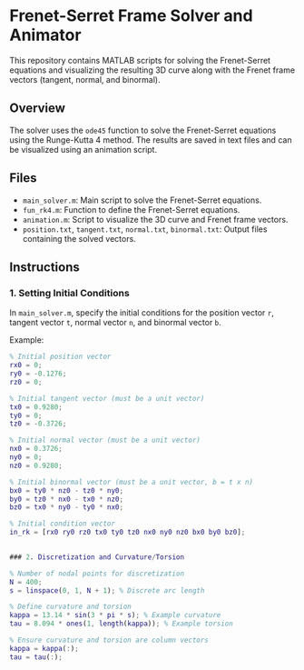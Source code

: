 
# Frenet-Serret Frame Solver and Animator

This repository contains MATLAB scripts for solving the Frenet-Serret equations and visualizing the resulting 3D curve along with the Frenet frame vectors (tangent, normal, and binormal).

## Overview

The solver uses the `ode45` function to solve the Frenet-Serret equations using the Runge-Kutta 4 method. The results are saved in text files and can be visualized using an animation script.

## Files

- `main_solver.m`: Main script to solve the Frenet-Serret equations.
- `fun_rk4.m`: Function to define the Frenet-Serret equations.
- `animation.m`: Script to visualize the 3D curve and Frenet frame vectors.
- `position.txt`, `tangent.txt`, `normal.txt`, `binormal.txt`: Output files containing the solved vectors.

## Instructions

### 1. Setting Initial Conditions

In `main_solver.m`, specify the initial conditions for the position vector `r`, tangent vector `t`, normal vector `n`, and binormal vector `b`.

Example:
```matlab
% Initial position vector
rx0 = 0;
ry0 = -0.1276;
rz0 = 0;

% Initial tangent vector (must be a unit vector)
tx0 = 0.9280;
ty0 = 0;
tz0 = -0.3726;

% Initial normal vector (must be a unit vector)
nx0 = 0.3726;
ny0 = 0;
nz0 = 0.9280;

% Initial binormal vector (must be a unit vector, b = t x n)
bx0 = ty0 * nz0 - tz0 * ny0;
by0 = tz0 * nx0 - tx0 * nz0;
bz0 = tx0 * ny0 - ty0 * nx0;

% Initial condition vector
in_rk = [rx0 ry0 rz0 tx0 ty0 tz0 nx0 ny0 nz0 bx0 by0 bz0];

 
### 2. Discretization and Curvature/Torsion

% Number of nodal points for discretization
N = 400;
s = linspace(0, 1, N + 1); % Discrete arc length

% Define curvature and torsion
kappa = 13.14 * sin(3 * pi * s); % Example curvature
tau = 8.094 * ones(1, length(kappa)); % Example torsion

% Ensure curvature and torsion are column vectors
kappa = kappa(:);
tau = tau(:);
